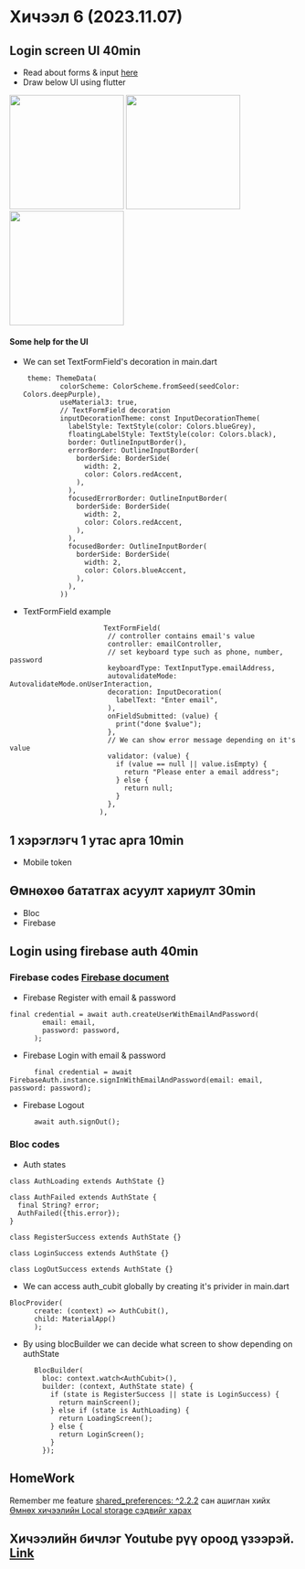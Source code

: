 # Хичээл 6 (2023.11.07)
## Login screen UI 40min
 - Read about forms & input [here](https://docs.flutter.dev/cookbook/forms/text-input)
 - Draw below UI using flutter

<img src = "https://github.com/buyka98/flutter-lesson/assets/92565391/3baf15d8-e974-4a2c-8262-55326c504045" width = 200>
<img src = "https://github.com/buyka98/flutter-lesson/assets/92565391/6e716ee5-82fd-49a2-bc24-a1513fc58e02" width = 200>
<img src = "[https://github.com/buyka98/flutter-lesson/assets/92565391/b1bf4e83-7d6c-4521-a1b6-6523851c0320](https://github.com/buyka98/flutter-lesson/assets/92565391/023dc308-9207-43c8-89e7-21bd2887f1eb)" width = 200>

#### Some help for the UI
- We can set TextFormField's decoration in main.dart
   ```
    theme: ThemeData(
            colorScheme: ColorScheme.fromSeed(seedColor: Colors.deepPurple),
            useMaterial3: true,
            // TextFormField decoration
            inputDecorationTheme: const InputDecorationTheme(
              labelStyle: TextStyle(color: Colors.blueGrey),
              floatingLabelStyle: TextStyle(color: Colors.black),
              border: OutlineInputBorder(),
              errorBorder: OutlineInputBorder(
                borderSide: BorderSide(
                  width: 2,
                  color: Colors.redAccent,
                ),
              ),
              focusedErrorBorder: OutlineInputBorder(
                borderSide: BorderSide(
                  width: 2,
                  color: Colors.redAccent,
                ),
              ),
              focusedBorder: OutlineInputBorder(
                borderSide: BorderSide(
                  width: 2,
                  color: Colors.blueAccent,
                ),
              ),
            ))
   ```
- TextFormField example 
 ```
                        TextFormField(
                         // controller contains email's value
                         controller: emailController,
                         // set keyboard type such as phone, number, password
                         keyboardType: TextInputType.emailAddress,
                         autovalidateMode: AutovalidateMode.onUserInteraction,
                         decoration: InputDecoration(
                           labelText: "Enter email",
                         ),
                         onFieldSubmitted: (value) {
                           print("done $value");
                         },
                         // We can show error message depending on it's value
                         validator: (value) {
                           if (value == null || value.isEmpty) {
                             return "Please enter a email address";
                           } else {
                             return null;
                           }
                         },
                       ),
 ```

## 1 хэрэглэгч 1 утас арга 10min
- Mobile token

## Өмнөхөө бататгах асуулт хариулт 30min
- Bloc
- Firebase

## Login using firebase auth 40min

### Firebase codes [Firebase document](https://firebase.flutter.dev/docs/auth/email-link-auth)

- Firebase Register with email & password 
```
final credential = await auth.createUserWithEmailAndPassword(
        email: email,
        password: password,
      );
```
- Firebase Login with email & password
```
      final credential = await FirebaseAuth.instance.signInWithEmailAndPassword(email: email, password: password);
```
- Firebase Logout 
```
      await auth.signOut();
```

### Bloc codes 

- Auth states
```
class AuthLoading extends AuthState {}

class AuthFailed extends AuthState {
  final String? error;
  AuthFailed({this.error});
}

class RegisterSuccess extends AuthState {}

class LoginSuccess extends AuthState {}

class LogOutSuccess extends AuthState {}
```
- We can access auth_cubit globally by creating it's privider in main.dart
```
BlocProvider(
      create: (context) => AuthCubit(),
      child: MaterialApp()
      );
```
- By using blocBuilder we can decide what screen to show depending on authState
```
      BlocBuilder(
        bloc: context.watch<AuthCubit>(),
        builder: (context, AuthState state) {
          if (state is RegisterSuccess || state is LoginSuccess) {
            return mainScreen();
          } else if (state is AuthLoading) {
            return LoadingScreen();
          } else {
            return LoginScreen();
          }
        });
```

## HomeWork
Remember me feature [shared_preferences: ^2.2.2](https://pub.dev/packages/shared_preferences) сан ашиглан хийх
[Өмнөх хичээлийн Local storage сэдвийг харах](https://github.com/buyka98/flutter-lesson/blob/main/week2/lesson2/README.md) 

## Хичээлийн бичлэг Youtube рүү ороод үзээрэй. [Link](https://youtu.be/qupmzh4OZJ4)
